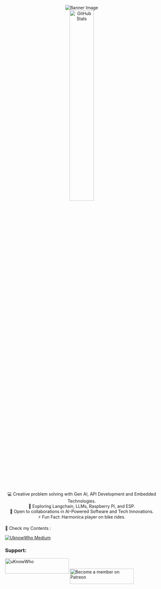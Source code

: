 <div align="center">
  <img src="https://github.com/mdabir1203/mdabir1203/assets/66947064/dc33981c-00bf-42e4-a644-06d63ecc16d7" alt="Banner Image" />
  
</div>
<div align="center">
  <img src="https://streak-stats.demolab.com?user=mdabir1203&theme=monokai-metallian&hide_border=true&border_radius=3&locale=de&date_format=M%20j%5B%2C%20Y%5D&mode=weekly" alt="GitHub Stats" width="40%" height="40%" />
</div>

<p style="text-align: center;">
💻 Creative problem solving with Gen AI, API Development and Embedded Technologies.<br>
🌱 Exploring Langchain, LLMs, Raspberry Pi, and ESP.<br>
🚀 Open to collaborations in AI-Powered Software and Tech Innovations.<br>
⚡ Fun Fact: Harmonica player on bike rides. 
</p>


👀 Check my Contents : 


[![UknowWho Medium](https://github-readme-medium.vercel.app/?username=md.abir1203)](https://medium.com/@md.abir1203)




<h3 align="left">Support:</h3>
<p><a href="https://www.buymeacoffee.com/uKnowWho"> <img align="left" src="https://cdn.buymeacoffee.com/buttons/v2/default-yellow.png" height="50" width="210" alt="uKnowWho" /></a></p><br><br>

<a href="https://www.patreon.com/bePatron?u=98220761">
    <img src="https://github.com/mdabir1203/mdabir1203/assets/66947064/4ae63af1-7e2f-45d6-a8cd-5cf8689e6c11" height="50" width="210" alt="Become a member on Patreon">
</a>
